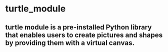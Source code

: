 # turtle_module
## turtle module is a pre-installed Python library that enables users to create pictures and shapes by providing them with a virtual canvas.
